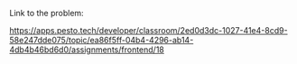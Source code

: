 Link to the problem:

https://apps.pesto.tech/developer/classroom/2ed0d3dc-1027-41e4-8cd9-58e247dde075/topic/ea86f5ff-04b4-4296-ab14-4db4b46bd6d0/assignments/frontend/18

